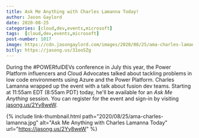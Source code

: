 ```yaml
---
title: Ask Me Anything with Charles Lamanna Today!
author: Jason Gaylord
date: 2020-08-25
categories: [cloud,dev,events,microsoft]
tags:  [cloud,dev,events,microsoft]
post-number: 1017
image: https://cdn.jasongaylord.com/images/2020/08/25/ama-charles-lamanna.jpg
bitly: https://jasong.us/31ooSZg
---
```


During the #POWERfulDEVs conference in July this year, the Power Platform influencers and Cloud Advocates talked about tackling problems in low code environments using Azure and the Power Platform. Charles Lamanna wrapped up the event with a talk about fusion dev teams. Starting at 11:55am EDT (8:55am PDT) today, he'll be available for an _Ask Me Anything_ session. You can register for the event and sign-in by visiting [jasong.us/2Yy8weW](https://jasong.us/2Yy8weW).

{% include link-thumbnail.html path="2020/08/25/ama-charles-lamanna.jpg" alt="Ask Me Anything with Charles Lamanna Today" url="https://jasong.us/2Yy8weW" %}